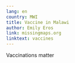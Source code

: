 ```yaml
---
lang: en
country: MWI
title: Vaccine in Malawi
author: Emily Eros
link: missingmaps.org
linktext: vaccines
---
```


Vaccinations matter
